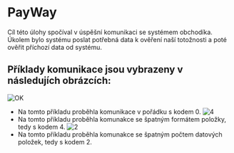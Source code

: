 # PayWay
Cíl této úlohy spočíval v úspěšní komunikaci se systémem obchodíka. Úkolem bylo systému poslat potřebná data k ověření naší totožnosti a poté ověřit příchozí data od systému.
## Příklady komunikace jsou vybrazeny v následujích obrázcích:
![OK](https://user-images.githubusercontent.com/74651859/160429582-12123d49-2dd1-4edd-8843-48cff8dd755d.png)
- Na tomto příkladu proběhla komunikace v pořádku s kodem 0.
![4](https://user-images.githubusercontent.com/74651859/160429734-2d68cb73-2d14-4163-84f6-f08543b3755a.png)
- Na tomto příkladu proběhla komunakce se špatným formátem položky, tedy s kodem 4.
![2](https://user-images.githubusercontent.com/74651859/160429888-612d8534-e958-46e0-9c62-30bb3c463a7b.png)
- Na tomto příkladu proběhla komunakce se špatným počtem datových položek, tedy s kodem 2.
